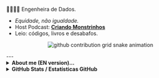 
👷🏾‍♀️🎲 Engenheira de Dados. 
* *Equidade, não igualdade.* 
* Host Podcast: [**Criando Monstrinhos**](https://anchor.fm/criando-monstrinhos/)
* Leio: códigos, livros e desabafos.

<p align="center">
  <picture>
   <source media="(prefers-color-scheme: dark)" srcset="https://raw.githubusercontent.com/leitoraincomum/leitoraincomum/output/github-contribution-grid-snake-dark.svg">
  <source media="(prefers-color-scheme: light)" srcset="https://raw.githubusercontent.com/leitoraincomum/leitoraincomum/output/github-contribution-grid-snake-dark.svg">
  <img align="center" alt="github contribution grid snake animation" src="https://raw.githubusercontent.com/leitoraincomum/leitoraincomum/output/github-contribution-grid-snake.svg">
  </picture>
</p>
---

<section><details align="left">
  <summary><b> About me (EN version)...</b></i> </summary>

👷🏾‍♀️🎲‍ Data Engineer.
* *Equity, not equality.* 
* Host Podcast: [**Criando Monstrinhos**](https://anchor.fm/criando-monstrinhos/)
* I read: codes, books and outbursts.
  
</section>

<details align="left">

<summary><b>GitHub Stats / Estatísticas GitHub</b></i> </summary>

![GitHub stats](https://github-readme-stats.vercel.app/api?username=leitoraincomum&hide=issues,commits&theme=synthwave&show_icons=true&hide_border=false&count_private=true&include_all_commits=true&line_height=24.5)

[![Top Langs](https://github-readme-stats.vercel.app/api/top-langs/?username=leitoraincomum&layout=compact&theme=synthwave&langs_count=10&line_height=24.5)](https://github.com/leitoraincomum/github-readme-stats)

![](https://komarev.com/ghpvc/?username=leitoraincomum&color=blue&style=flat)
</details>

</section>

